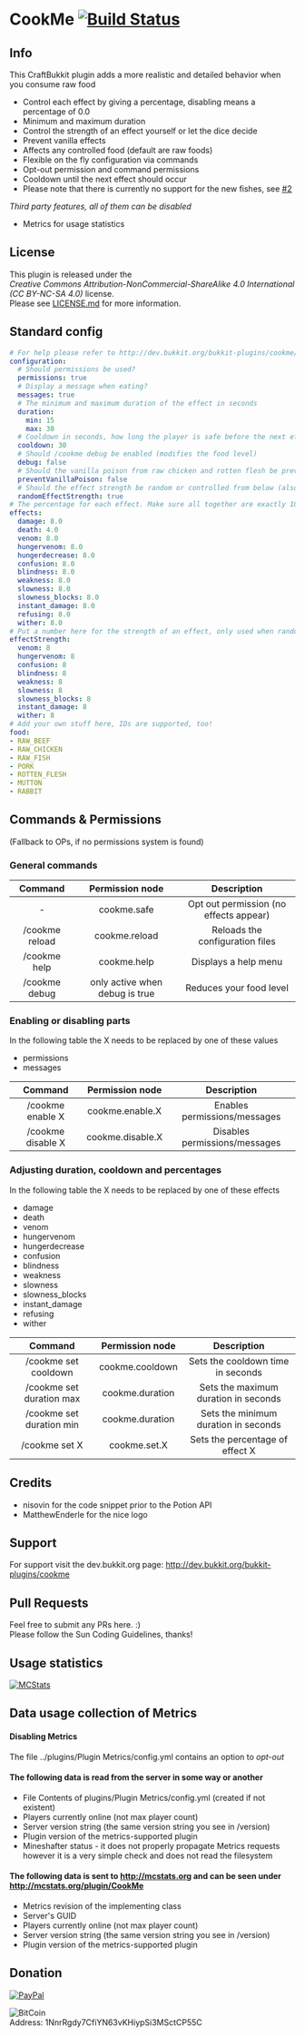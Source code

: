 # CookMe [![Build Status](http://ci.dustplanet.de/job/CookMe/badge/icon)](http://ci.dustplanet.de/job/CookMe/)

## Info
This CraftBukkit plugin adds a more realistic and detailed behavior when you consume raw food
* Control each effect by giving a percentage, disabling means a percentage of 0.0
* Minimum and maximum duration
* Control the strength of an effect yourself or let the dice decide
* Prevent vanilla effects
* Affects any controlled food (default are raw foods)
* Flexible on the fly configuration via commands
* Opt-out permission and command permissions
* Cooldown until the next effect should occur
* Please note that there is currently no support for the new fishes, see [#2](https://github.com/xGhOsTkiLLeRx/CookMe/issues/2)

*Third party features, all of them can be disabled*
* Metrics for usage statistics

## License
This plugin is released under the  
*Creative Commons Attribution-NonCommercial-ShareAlike 4.0 International (CC BY-NC-SA 4.0)* license.  
Please see [LICENSE.md](LICENSE.md) for more information.

## Standard config
````yaml
# For help please refer to http://dev.bukkit.org/bukkit-plugins/cookme/
configuration:
  # Should permissions be used?
  permissions: true
  # Display a message when eating?
  messages: true
  # The minimum and maximum duration of the effect in seconds
  duration:
    min: 15
    max: 30
  # Cooldown in seconds, how long the player is safe before the next effect happens.
  cooldown: 30
  # Should /cookme debug be enabled (modifies the food level)
  debug: false
  # Should the vanilla poison from raw chicken and rotten flesh be prevented if the player has the permission cookme.safe
  preventVanillaPoison: false
  # Should the effect strength be random or controlled from below (also called amplifier)
  randomEffectStrength: true
# The percentage for each effect. Make sure all together are exactly 100! 0 means disabled!
effects:
  damage: 8.0
  death: 4.0
  venom: 8.0
  hungervenom: 8.0
  hungerdecrease: 8.0
  confusion: 8.0
  blindness: 8.0
  weakness: 8.0
  slowness: 8.0
  slowness_blocks: 8.0
  instant_damage: 8.0
  refusing: 8.0
  wither: 8.0
# Put a number here for the strength of an effect, only used when randomEffectStrength is false
effectStrength:
  venom: 8
  hungervenom: 8
  confusion: 8
  blindness: 8
  weakness: 8
  slowness: 8
  slowness_blocks: 8
  instant_damage: 8
  wither: 8
# Add your own stuff here, IDs are supported, too!
food:
- RAW_BEEF
- RAW_CHICKEN
- RAW_FISH
- PORK
- ROTTEN_FLESH
- MUTTON
- RABBIT
````

## Commands & Permissions
(Fallback to OPs, if no permissions system is found)

### General commands
| Command | Permission node | Description |
|:----------:|:----------:|:----------:|
| - | cookme.safe | Opt out permission (no effects appear) |
| /cookme reload | cookme.reload | Reloads the configuration files |
| /cookme help | cookme.help | Displays a help menu |
| /cookme debug | only active when debug is true | Reduces your food level |

### Enabling or disabling parts
In the following table the X needs to be replaced by one of these values
* permissions
* messages

| Command | Permission node | Description |
|:----------:|:----------:|:----------:|
| /cookme enable X | cookme.enable.X | Enables permissions/messages |
| /cookme disable X | cookme.disable.X | Disables permissions/messages |

### Adjusting duration, cooldown and percentages
In the following table the X needs to be replaced by one of these effects
* damage
* death
* venom
* hungervenom
* hungerdecrease
* confusion
* blindness
* weakness
* slowness
* slowness_blocks
* instant_damage
* refusing
* wither

| Command | Permission node | Description |
|:----------:|:----------:|:----------:|
| /cookme set cooldown | cookme.cooldown | Sets the cooldown time in seconds |
| /cookme set duration max | cookme.duration | Sets the maximum duration in seconds |
| /cookme set duration min | cookme.duration | Sets the minimum duration in seconds |
| /cookme set X | cookme.set.X | Sets the percentage of effect X |

## Credits
* nisovin for the code snippet prior to the Potion API
* MatthewEnderle for the nice logo

## Support
For support visit the dev.bukkit.org page: http://dev.bukkit.org/bukkit-plugins/cookme

## Pull Requests
Feel free to submit any PRs here. :)  
Please follow the Sun Coding Guidelines, thanks!

## Usage statistics
[![MCStats](http://mcstats.org/signature/CookMe.png)](http://mcstats.org/plugin/CookMe)

## Data usage collection of Metrics

#### Disabling Metrics
The file ../plugins/Plugin Metrics/config.yml contains an option to *opt-out*

#### The following data is **read** from the server in some way or another
* File Contents of plugins/Plugin Metrics/config.yml (created if not existent)
* Players currently online (not max player count)
* Server version string (the same version string you see in /version)
* Plugin version of the metrics-supported plugin
* Mineshafter status - it does not properly propagate Metrics requests however it is a very simple check and does not read the filesystem

#### The following data is **sent** to http://mcstats.org and can be seen under http://mcstats.org/plugin/CookMe
* Metrics revision of the implementing class
* Server's GUID
* Players currently online (not max player count)
* Server version string (the same version string you see in /version)
* Plugin version of the metrics-supported plugin

## Donation
[![PayPal](https://www.paypalobjects.com/en_US/i/btn/btn_donateCC_LG.gif "Donation via PayPal")](https://www.paypal.com/cgi-bin/webscr?cmd=_s-xclick&hosted_button_id=T9TEV7Q88B9M2)

![BitCoin](https://dl.dropboxusercontent.com/u/26476995/bitcoin_logo.png "Donation via BitCoins")  
Address: 1NnrRgdy7CfiYN63vKHiypSi3MSctCP55C
